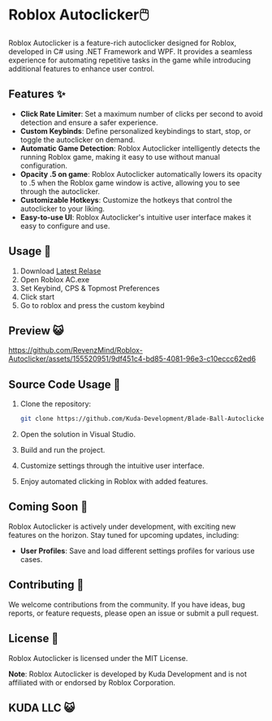 # Roblox Autoclicker🖱️

Roblox Autoclicker is a feature-rich autoclicker designed for Roblox, developed in C# using .NET Framework and WPF. It provides a seamless experience for automating repetitive tasks in the game while introducing additional features to enhance user control.

## Features ✨

- **Click Rate Limiter**: Set a maximum number of clicks per second to avoid detection and ensure a safer experience.
- **Custom Keybinds**: Define personalized keybindings to start, stop, or toggle the autoclicker on demand.
- **Automatic Game Detection**: Roblox Autoclicker intelligently detects the running Roblox game, making it easy to use without manual configuration.
- **Opacity .5 on game**: Roblox Autoclicker automatically lowers its opacity to .5 when the Roblox game window is active, allowing you to see through the autoclicker.
- **Customizable Hotkeys**: Customize the hotkeys that control the autoclicker to your liking.
- **Easy-to-use UI**: Roblox Autoclicker's intuitive user interface makes it easy to configure and use.
  
## Usage 🚀

1. Download [Latest Relase](https://github.com/Kuda-Development/Roblox-Autoclicker/releases/latest)
2. Open Roblox AC.exe 
3. Set Keybind, CPS & Topmost Preferences
4. Click start
5. Go to roblox and press the custom keybind
   
## Preview 😺


https://github.com/RevenzMind/Roblox-Autoclicker/assets/155520951/9df451c4-bd85-4081-96e3-c10eccc62ed6



## Source Code Usage 🚀

1. Clone the repository:

   ```bash
   git clone https://github.com/Kuda-Development/Blade-Ball-Autoclicker.git
   ```

2. Open the solution in Visual Studio.
3. Build and run the project.

4. Customize settings through the intuitive user interface.

5. Enjoy automated clicking in Roblox with added features.

## Coming Soon 🔮

Roblox Autoclicker is actively under development, with exciting new features on the horizon. Stay tuned for upcoming updates, including:

- **User Profiles**: Save and load different settings profiles for various use cases.

## Contributing 🤝

We welcome contributions from the community. If you have ideas, bug reports, or feature requests, please open an issue or submit a pull request.

## License 📄

Roblox Autoclicker is licensed under the MIT License.

**Note**: Roblox Autoclicker is developed by Kuda Development and is not affiliated with or endorsed by Roblox Corporation.



## KUDA LLC 😺
